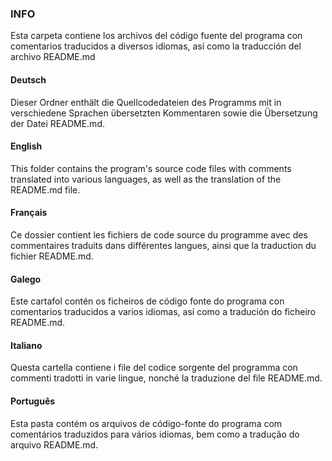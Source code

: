### INFO

Esta carpeta contiene los archivos del código fuente del programa con comentarios traducidos a diversos idiomas, así como la traducción del archivo README.md

#### Deutsch
Dieser Ordner enthält die Quellcodedateien des Programms mit in verschiedene Sprachen übersetzten Kommentaren sowie die Übersetzung der Datei README.md.

#### English
This folder contains the program's source code files with comments translated into various languages, as well as the translation of the README.md file.

#### Français
Ce dossier contient les fichiers de code source du programme avec des commentaires traduits dans différentes langues, ainsi que la traduction du fichier README.md.

#### Galego
Este cartafol contén os ficheiros de código fonte do programa con comentarios traducidos a varios idiomas, así como a tradución do ficheiro README.md.

#### Italiano
Questa cartella contiene i file del codice sorgente del programma con commenti tradotti in varie lingue, nonché la traduzione del file README.md.

#### Português
Esta pasta contém os arquivos de código-fonte do programa com comentários traduzidos para vários idiomas, bem como a tradução do arquivo README.md.
